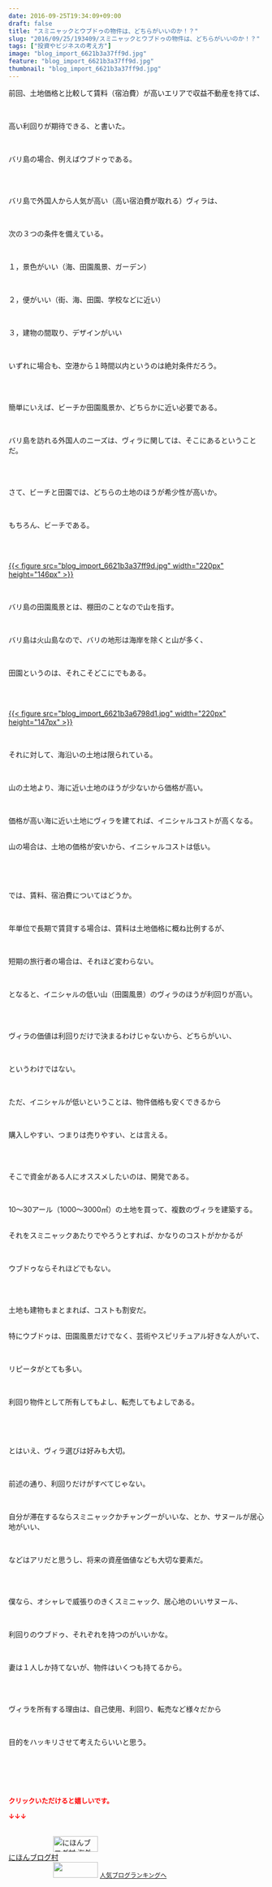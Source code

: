 ```yaml
---
date: 2016-09-25T19:34:09+09:00
draft: false
title: "スミニャックとウブドゥの物件は、どちらがいいのか！？"
slug: "2016/09/25/193409/スミニャックとウブドゥの物件は、どちらがいいのか！？"
tags: ["投資やビジネスの考え方"]
image: "blog_import_6621b3a37ff9d.jpg"
feature: "blog_import_6621b3a37ff9d.jpg"
thumbnail: "blog_import_6621b3a37ff9d.jpg"
---
```

<p>前回、土地価格と比較して賃料（宿泊費）が高いエリアで収益不動産を持てば、</p><br/><p>高い利回りが期待できる、と書いた。</p><br/><p>バリ島の場合、例えばウブドゥである。</p><br/><p><br/>バリ島で外国人から人気が高い（高い宿泊費が取れる）ヴィラは、</p><br/><p>次の３つの条件を備えている。</p><br/><p>１，景色がいい（海、田園風景、ガーデン）</p><br/><p>２，便がいい（街、海、田園、学校などに近い）</p><br/><p>３，建物の間取り、デザインがいい</p><br/><p>いずれに場合も、空港から１時間以内というのは絶対条件だろう。</p><br/><p><br/>簡単にいえば、ビーチか田園風景か、どちらかに近い必要である。</p><br/><p>バリ島を訪れる外国人のニーズは、ヴィラに関しては、そこにあるということだ。</p><br/><p><br/>さて、ビーチと田園では、どちらの土地のほうが希少性が高いか。</p><br/><p>もちろん、ビーチである。</p><br/><p><br/><a href="blog_import_6621b3a4eaa4e.jpg">{{< figure src="blog_import_6621b3a37ff9d.jpg" width="220px" height="146px" >}}</a><br/></p><br/><p>バリ島の田園風景とは、棚田のことなので山を指す。</p><br/><p>バリ島は火山島なので、バリの地形は海岸を除くと山が多く、</p><br/><p>田園というのは、それこそどこにでもある。</p><br/><p><br/><a href="blog_import_6621b3a7d9149.jpg">{{< figure src="blog_import_6621b3a6798d1.jpg" width="220px" height="147px" >}}</a><br/></p><br/><p>それに対して、海沿いの土地は限られている。</p><br/><p>山の土地より、海に近い土地のほうが少ないから価格が高い。</p><br/><p>価格が高い海に近い土地にヴィラを建てれば、イニシャルコストが高くなる。</p><p><br/>山の場合は、土地の価格が安いから、イニシャルコストは低い。</p><p><br/></p><br/><p>では、賃料、宿泊費についてはどうか。</p><br/><p>年単位で長期で賃貸する場合は、賃料は土地価格に概ね比例するが、</p><br/><p>短期の旅行者の場合は、それほど変わらない。</p><p><br/></p><p>となると、イニシャルの低い山（田園風景）のヴィラのほうが利回りが高い。</p><br/><br/><p>ヴィラの価値は利回りだけで決まるわけじゃないから、どちらがいい、</p><br/><p>というわけではない。</p><p><br/></p><p>ただ、イニシャルが低いということは、物件価格も安くできるから</p><br/><p>購入しやすい、つまりは売りやすい、とは言える。</p><br/><br/><p>そこで資金がある人にオススメしたいのは、開発である。</p><br/><p>10～30アール（1000～3000㎡）の土地を買って、複数のヴィラを建築する。</p><p><br/>それをスミニャックあたりでやろうとすれば、かなりのコストがかかるが</p><br/><p>ウブドゥならそれほどでもない。</p><br/><br/><p>土地も建物もまとまれば、コストも割安だ。</p><p><br/>特にウブドゥは、田園風景だけでなく、芸術やスピリチュアル好きな人がいて、</p><br/><p>リピータがとても多い。</p><br/><p>利回り物件として所有してもよし、転売してもよしである。</p><p><br/></p><br/><p>とはいえ、ヴィラ選びは好みも大切。</p><br/><p>前述の通り、利回りだけがすべてじゃない。</p><br/><p>自分が滞在するならスミニャックかチャングーがいいな、とか、サヌールが居心地がいい、</p><br/><p>などはアリだと思うし、将来の資産価値なども大切な要素だ。</p><br/><br/><p>僕なら、オシャレで威張りのきくスミニャック、居心地のいいサヌール、</p><br/><p>利回りのウブドゥ、それぞれを持つのがいいかな。</p><br/><p>妻は１人しか持てないが、物件はいくつも持てるから。</p><br/><br/><p>ヴィラを所有する理由は、自己使用、利回り、転売など様々だから</p><br/><p>目的をハッキリさせて考えたらいいと思う。</p><br/><br/><br/><br/><p><font color="#ff0000" size="2"><strong>クリックいただけると嬉しいです。<br/></strong></font></p><p><font color="#ff0000" size="2"><strong>↓↓↓</strong></font></p><p><br/><a href="ranking.html?p_cid=01260127" target="_blank"><img border="0" alt="にほんブログ村 海外生活ブログ バリ島情報へ" src="data:image/svg+xml;charset=utf-8,%3Csvg%20xmlns%3D%22http%3A%2F%2Fwww.w3.org%2F2000%2Fsvg%22%20title%3D%22Placeholder%20for%20Images%22%20role%3D%22presentation%22%20viewBox%3D%220%200%2088%2031%22%20%2F%3E" width="88" height="31" data-src="https://img-proxy.blog-video.jp/images?url=http%3A%2F%2Foverseas.blogmura.com%2Fbali%2Fimg%2Fbali88_31.gif" style="aspect-ratio: auto 88 / 31;"/><noscript><img border="0" alt="にほんブログ村 海外生活ブログ バリ島情報へ" src="https://img-proxy.blog-video.jp/images?url=http%3A%2F%2Foverseas.blogmura.com%2Fbali%2Fimg%2Fbali88_31.gif" width="88" height="31"></noscript></a><br/><a href="ranking.html?p_cid=01260127" target="_blank">にほんブログ村</a> <br/><a title="人気ブログランキングへ" href="link.php?1804582"><img border="0" src="data:image/svg+xml;charset=utf-8,%3Csvg%20xmlns%3D%22http%3A%2F%2Fwww.w3.org%2F2000%2Fsvg%22%20title%3D%22Placeholder%20for%20Images%22%20role%3D%22presentation%22%20viewBox%3D%220%200%2088%2031%22%20%2F%3E" width="88" height="31" data-src="https://blog.with2.net/img/banner/banner_22.gif" style="aspect-ratio: auto 88 / 31;"/><noscript><img border="0" src="https://blog.with2.net/img/banner/banner_22.gif" width="88" height="31"></noscript></a> <a style="FONT-SIZE: 12px" href="link.php?1804582">人気ブログランキングへ</a> </p>

